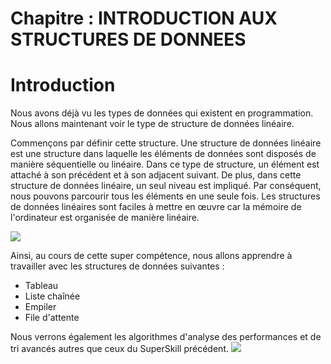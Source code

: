 # Chapitre : INTRODUCTION AUX STRUCTURES DE DONNEES


# Introduction

Nous avons déjà vu les types de données qui existent en programmation.
Nous allons maintenant voir le type de structure de données linéaire.

Commençons par définir cette structure.
Une structure de données linéaire est une structure dans laquelle les éléments de données sont disposés de manière séquentielle ou linéaire. Dans ce type de structure, un élément est attaché à son précédent et à son adjacent suivant.
De plus, dans cette structure de données linéaire, un seul niveau est impliqué. Par conséquent, nous pouvons parcourir tous les éléments en une seule fois. Les structures de données linéaires sont faciles à mettre en œuvre car la mémoire de l'ordinateur est organisée de manière linéaire.

![](https://i.imgur.com/jXXI07s.png)

Ainsi, au cours de cette super compétence, nous allons apprendre à travailler avec les structures de données suivantes :

* Tableau
* Liste chaînée
* Empiler
* File d'attente

Nous verrons également les algorithmes d'analyse des performances et de tri avancés autres que ceux du SuperSkill précédent.
![](https://i.imgur.com/dEjN5gz.gif)
